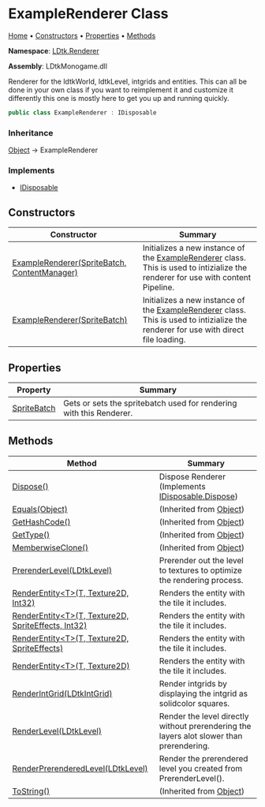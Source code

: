 # ExampleRenderer Class

[Home](../../../README.md) &#x2022; [Constructors](#constructors) &#x2022; [Properties](#properties) &#x2022; [Methods](#methods)

**Namespace**: [LDtk.Renderer](../README.md)

**Assembly**: LDtkMonogame\.dll

  
Renderer for the ldtkWorld, ldtkLevel, intgrids and entities\.
This can all be done in your own class if you want to reimplement it and customize it differently
this one is mostly here to get you up and running quickly\.

```csharp
public class ExampleRenderer : IDisposable
```

### Inheritance

[Object](https://docs.microsoft.com/en-us/dotnet/api/system.object) &#x2192; ExampleRenderer

### Implements

* [IDisposable](https://docs.microsoft.com/en-us/dotnet/api/system.idisposable)

## Constructors

| Constructor | Summary |
| ----------- | ------- |
| [ExampleRenderer(SpriteBatch, ContentManager)](-ctor/README.md#2610860446) |  Initializes a new instance of the [ExampleRenderer](./README.md) class\. This is used to intizialize the renderer for use with content Pipeline\.  |
| [ExampleRenderer(SpriteBatch)](-ctor/README.md#2381947890) |  Initializes a new instance of the [ExampleRenderer](./README.md) class\. This is used to intizialize the renderer for use with direct file loading\.  |

## Properties

| Property | Summary |
| -------- | ------- |
| [SpriteBatch](SpriteBatch/README.md) |  Gets or sets the spritebatch used for rendering with this Renderer\.  |

## Methods

| Method | Summary |
| ------ | ------- |
| [Dispose()](Dispose/README.md) |  Dispose Renderer  \(Implements [IDisposable.Dispose](https://docs.microsoft.com/en-us/dotnet/api/system.idisposable.dispose)\) |
| [Equals(Object)](https://docs.microsoft.com/en-us/dotnet/api/system.object.equals) |  \(Inherited from [Object](https://docs.microsoft.com/en-us/dotnet/api/system.object)\) |
| [GetHashCode()](https://docs.microsoft.com/en-us/dotnet/api/system.object.gethashcode) |  \(Inherited from [Object](https://docs.microsoft.com/en-us/dotnet/api/system.object)\) |
| [GetType()](https://docs.microsoft.com/en-us/dotnet/api/system.object.gettype) |  \(Inherited from [Object](https://docs.microsoft.com/en-us/dotnet/api/system.object)\) |
| [MemberwiseClone()](https://docs.microsoft.com/en-us/dotnet/api/system.object.memberwiseclone) |  \(Inherited from [Object](https://docs.microsoft.com/en-us/dotnet/api/system.object)\) |
| [PrerenderLevel(LDtkLevel)](PrerenderLevel/README.md) |  Prerender out the level to textures to optimize the rendering process\.  |
| [RenderEntity\<T\>(T, Texture2D, Int32)](RenderEntity/README.md#1131241597) |  Renders the entity with the tile it includes\.  |
| [RenderEntity\<T\>(T, Texture2D, SpriteEffects, Int32)](RenderEntity/README.md#2443357953) |  Renders the entity with the tile it includes\.  |
| [RenderEntity\<T\>(T, Texture2D, SpriteEffects)](RenderEntity/README.md#640468595) |  Renders the entity with the tile it includes\.  |
| [RenderEntity\<T\>(T, Texture2D)](RenderEntity/README.md#1831278512) |  Renders the entity with the tile it includes\.  |
| [RenderIntGrid(LDtkIntGrid)](RenderIntGrid/README.md) |  Render intgrids by displaying the intgrid as solidcolor squares\.  |
| [RenderLevel(LDtkLevel)](RenderLevel/README.md) |  Render the level directly without prerendering the layers alot slower than prerendering\.  |
| [RenderPrerenderedLevel(LDtkLevel)](RenderPrerenderedLevel/README.md) |  Render the prerendered level you created from PrerenderLevel\(\)\.  |
| [ToString()](https://docs.microsoft.com/en-us/dotnet/api/system.object.tostring) |  \(Inherited from [Object](https://docs.microsoft.com/en-us/dotnet/api/system.object)\) |

